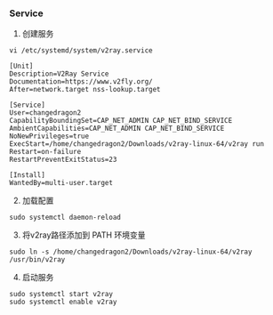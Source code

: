 ### Service
1. 创建服务
```shell
vi /etc/systemd/system/v2ray.service
```
```service
[Unit]
Description=V2Ray Service
Documentation=https://www.v2fly.org/
After=network.target nss-lookup.target

[Service]
User=changedragon2
CapabilityBoundingSet=CAP_NET_ADMIN CAP_NET_BIND_SERVICE
AmbientCapabilities=CAP_NET_ADMIN CAP_NET_BIND_SERVICE
NoNewPrivileges=true
ExecStart=/home/changedragon2/Downloads/v2ray-linux-64/v2ray run
Restart=on-failure
RestartPreventExitStatus=23

[Install]
WantedBy=multi-user.target
```
2. 加载配置
```shell
sudo systemctl daemon-reload
```
3. 将v2ray路径添加到 PATH 环境变量
```shell
sudo ln -s /home/changedragon2/Downloads/v2ray-linux-64/v2ray /usr/bin/v2ray
```
4. 启动服务
```shell
sudo systemctl start v2ray
sudo systemctl enable v2ray
```